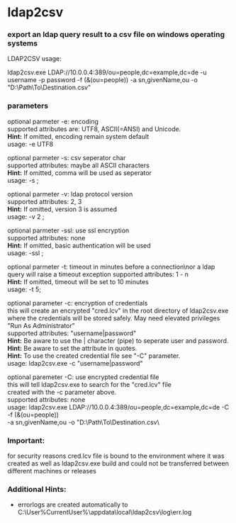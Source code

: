 # ldap2csv
### export an ldap query result to a csv file on windows operating systems

LDAP2CSV usage:
  
ldap2csv.exe LDAP://10.0.0.4:389/ou=people,dc=example,dc=de -u username -p password 
-f (&(ou=people)) -a sn,givenName,ou -o \"D:\\Path\\To\\Destination.csv"  
  
### parameters  
  
optional parmeter -e: encoding  
supported attributes are: UTF8, ASCII(=ANSI) and Unicode.  
**Hint:** If omitted, encoding remain system default  
usage: -e UTF8  
  
optional parmeter -s: csv seperator char  
supported attributes: maybe all ASCII characters  
**Hint:** If omitted, comma will be used as seperator  
usage: -s ;  

optional parmeter -v: ldap protocol version  
supported attributes: 2, 3  
**Hint:** If omitted, version 3 is assumed  
usage: -v 2 ; 

optional parmeter -ssl: use ssl encryption  
supported attributes: none  
**Hint:** If omitted, basic authentication will be used  
usage: -ssl ; 

optional parmeter -t: timeout in minutes before a connection\nor a ldap query will raise a timeout exception
supported attributes: 1 - n  
**Hint:** If omitted, timeout will be set to 10 minutes  
usage: -t 5; 

optional parameter -c: encryption of credentials  
this will create an encrypted \"cred.lcv\" in the root directory of ldap2csv.exe  
where the credentials will be stored safely. May need elevated privileges "Run As Administrator"  
supported attributes: "username|password"  
**Hint:** Be aware to use the | character (pipe) to seperate user and password.  
**Hint:** Be aware to set the attribute in quotes.  
**Hint:** To use the created credential file see "-C" parameter.  
usage: ldap2csv.exe -c "username|password"  
  
optional paremeter -C: use encrypted credential file  
this will tell ldap2csv.exe to search for the "cred.lcv" file   
created with the -c parameter above.  
supported attributes: none  
usage: ldap2csv.exe LDAP://10.0.0.4:389/ou=people,dc=example,dc=de -C -f (&(ou=people))  
-a sn,givenName,ou -o \"D:\\Path\\To\\Destination.csv\  
  
### Important: 
for security reasons cred.lcv file is bound to the environment where it was created as well as ldap2csv.exe build and could not be transferred between different machines or releases
            
### Additional Hints:
+ errorlogs are created automatically to C:\User\%CurrentUser%\appdata\local\ldap2csv\log\err.log
